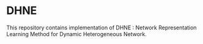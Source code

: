 # DHNE
This repository contains implementation of DHNE : Network Representation Learning Method for Dynamic Heterogeneous Network.
